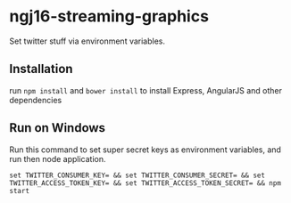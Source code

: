 # ngj16-streaming-graphics
Set twitter stuff via environment variables.

## Installation

run
`npm install`
and
`bower install`
 to install Express, AngularJS and other dependencies


## Run on Windows

Run this command to set super secret keys as environment variables, and run then node application.

`set TWITTER_CONSUMER_KEY= && set TWITTER_CONSUMER_SECRET= && set TWITTER_ACCESS_TOKEN_KEY= && set TWITTER_ACCESS_TOKEN_SECRET= && npm start`
